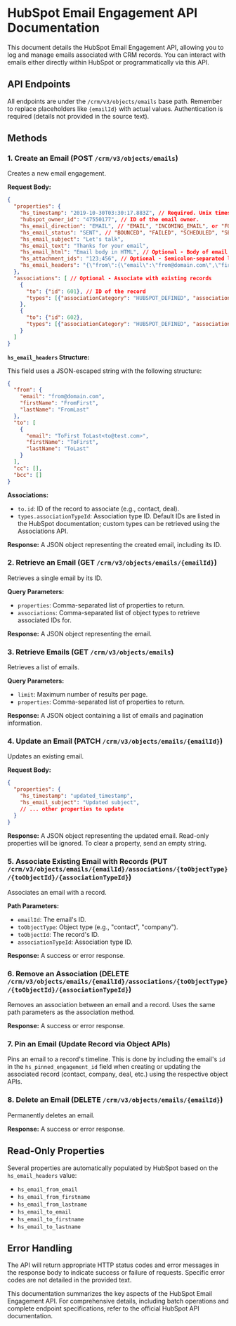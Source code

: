 # HubSpot Email Engagement API Documentation

This document details the HubSpot Email Engagement API, allowing you to log and manage emails associated with CRM records.  You can interact with emails either directly within HubSpot or programmatically via this API.

## API Endpoints

All endpoints are under the `/crm/v3/objects/emails` base path.  Remember to replace placeholders like `{emailId}` with actual values.  Authentication is required (details not provided in the source text).

##  Methods

### 1. Create an Email (POST `/crm/v3/objects/emails`)

Creates a new email engagement.

**Request Body:**

```json
{
  "properties": {
    "hs_timestamp": "2019-10-30T03:30:17.883Z", // Required. Unix timestamp (milliseconds) or UTC format.
    "hubspot_owner_id": "47550177", // ID of the email owner.
    "hs_email_direction": "EMAIL", // "EMAIL", "INCOMING_EMAIL", or "FORWARDED_EMAIL"
    "hs_email_status": "SENT", // "BOUNCED", "FAILED", "SCHEDULED", "SENDING", or "SENT"
    "hs_email_subject": "Let's talk",
    "hs_email_text": "Thanks for your email",
    "hs_email_html": "Email body in HTML", // Optional - Body of email if sent from CRM record.
    "hs_attachment_ids": "123;456", // Optional - Semicolon-separated list of attachment IDs.
    "hs_email_headers": "{\"from\":{\"email\":\"from@domain.com\",\"firstName\":\"FromFirst\",\"lastName\":\"FromLast\"},\"sender\":{\"email\":\"sender@domain.com\",\"firstName\":\"SenderFirst\",\"lastName\":\"SenderLast\"},\"to\":[{\"email\":\"ToFirst+ToLast<to@test.com>\",\"firstName\":\"ToFirst\",\"lastName\":\"ToLast\"}],\"cc\":[],\"bcc\":[]}" // JSON-escaped string; see below for structure.
  },
  "associations": [ // Optional - Associate with existing records
    {
      "to": {"id": 601}, // ID of the record
      "types": [{"associationCategory": "HUBSPOT_DEFINED", "associationTypeId": 210}] // Association type; see below for details.
    },
    {
      "to": {"id": 602},
      "types": [{"associationCategory": "HUBSPOT_DEFINED", "associationTypeId": 198}]
    }
  ]
}
```

**`hs_email_headers` Structure:**

This field uses a JSON-escaped string with the following structure:

```json
{
  "from": {
    "email": "from@domain.com",
    "firstName": "FromFirst",
    "lastName": "FromLast"
  },
  "to": [
    {
      "email": "ToFirst ToLast<to@test.com>",
      "firstName": "ToFirst",
      "lastName": "ToLast"
    }
  ],
  "cc": [],
  "bcc": []
}
```

**Associations:**

*   `to.id`: ID of the record to associate (e.g., contact, deal).
*   `types.associationTypeId`:  Association type ID.  Default IDs are listed in the HubSpot documentation;  custom types can be retrieved using the Associations API.


**Response:**  A JSON object representing the created email, including its ID.

### 2. Retrieve an Email (GET `/crm/v3/objects/emails/{emailId}`)

Retrieves a single email by its ID.

**Query Parameters:**

*   `properties`: Comma-separated list of properties to return.
*   `associations`: Comma-separated list of object types to retrieve associated IDs for.


**Response:** A JSON object representing the email.

### 3. Retrieve Emails (GET `/crm/v3/objects/emails`)

Retrieves a list of emails.

**Query Parameters:**

*   `limit`: Maximum number of results per page.
*   `properties`: Comma-separated list of properties to return.

**Response:** A JSON object containing a list of emails and pagination information.

### 4. Update an Email (PATCH `/crm/v3/objects/emails/{emailId}`)

Updates an existing email.

**Request Body:**

```json
{
  "properties": {
    "hs_timestamp": "updated_timestamp",
    "hs_email_subject": "Updated subject",
    // ... other properties to update
  }
}
```

**Response:** A JSON object representing the updated email.  Read-only properties will be ignored.  To clear a property, send an empty string.


### 5. Associate Existing Email with Records (PUT `/crm/v3/objects/emails/{emailId}/associations/{toObjectType}/{toObjectId}/{associationTypeId}`)

Associates an email with a record.

**Path Parameters:**

*   `emailId`: The email's ID.
*   `toObjectType`: Object type (e.g., "contact", "company").
*   `toObjectId`: The record's ID.
*   `associationTypeId`: Association type ID.


**Response:**  A success or error response.

### 6. Remove an Association (DELETE `/crm/v3/objects/emails/{emailId}/associations/{toObjectType}/{toObjectId}/{associationTypeId}`)

Removes an association between an email and a record.  Uses the same path parameters as the association method.

**Response:** A success or error response.

### 7. Pin an Email (Update Record via Object APIs)

Pins an email to a record's timeline. This is done by including the email's `id` in the `hs_pinned_engagement_id` field when creating or updating the associated record (contact, company, deal, etc.) using the respective object APIs.


### 8. Delete an Email (DELETE `/crm/v3/objects/emails/{emailId}`)

Permanently deletes an email.

**Response:** A success or error response.


## Read-Only Properties

Several properties are automatically populated by HubSpot based on the `hs_email_headers` value:

*   `hs_email_from_email`
*   `hs_email_from_firstname`
*   `hs_email_from_lastname`
*   `hs_email_to_email`
*   `hs_email_to_firstname`
*   `hs_email_to_lastname`


## Error Handling

The API will return appropriate HTTP status codes and error messages in the response body to indicate success or failure of requests.  Specific error codes are not detailed in the provided text.


This documentation summarizes the key aspects of the HubSpot Email Engagement API.  For comprehensive details, including batch operations and complete endpoint specifications, refer to the official HubSpot API documentation.
